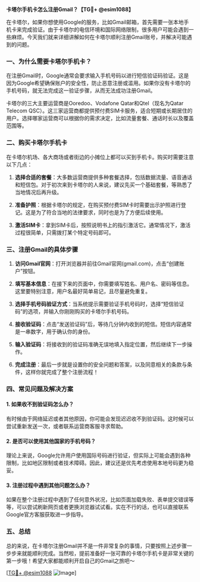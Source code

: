 **卡塔尔手机卡怎么注册Gmail？【TG💪+ @esim1088】**

在卡塔尔，如果你想使用Google的服务，比如Gmail邮箱，首先需要一张本地手机卡来完成验证。由于卡塔尔的电信环境和国际网络限制，很多用户可能会遇到一些麻烦。今天我们就来详细讲解如何在卡塔尔顺利注册Gmail账号，并解决可能遇到的问题。

### 一、为什么需要卡塔尔手机卡？

在注册Gmail时，Google通常会要求输入手机号码以进行短信验证码验证。这是因为Google希望确保账户的安全性，防止恶意注册或滥用。如果你没有卡塔尔的手机号码，就无法完成这一验证步骤，从而无法成功注册Gmail。

卡塔尔的三大主要运营商是Ooredoo、Vodafone Qatar和Qtel（现名为Qatar Telecom QSC）。这三家运营商都提供预付费SIM卡服务，适合短期或长期居住的用户。选择哪家运营商可以根据你的需求决定，比如流量套餐、通话时长以及覆盖范围等。

### 二、购买卡塔尔手机卡

在卡塔尔机场、各大商场或者街边的小摊位上都可以买到手机卡。购买时需要注意以下几点：

1. **选择合适的套餐**：大多数运营商提供多种套餐选择，包括数据流量、语音通话和短信包。对于初次来到卡塔尔的人来说，建议先买一个基础套餐，等熟悉了当地情况后再升级。
   
2. **准备护照**：根据卡塔尔的规定，在购买预付费SIM卡时需要出示护照进行登记。这是为了符合当地的法律要求，同时也是为了方便后续使用。

3. **激活SIM卡**：拿到SIM卡后，按照说明书上的指引激活它。通常情况下，激活过程很简单，只需拨打某个特定号码即可。

### 三、注册Gmail的具体步骤

1. **访问Gmail官网**：打开浏览器并前往Gmail官网(gmail.com)，点击“创建账户”按钮。

2. **填写基本信息**：在接下来的页面中，你需要填写姓名、用户名、密码等信息。这里要特别注意，用户名最好简单易记，且尽量避免重复。

3. **选择手机号码验证方式**：当系统提示需要验证手机号码时，选择“短信验证码”的选项，并输入你刚刚购买的卡塔尔手机号码。

4. **接收验证码**：点击“发送验证码”后，等待几分钟内收到的短信。短信内容通常是一串数字，用于确认你的身份。

5. **输入验证码**：将接收到的验证码准确无误地填入指定位置，然后继续下一步操作。

6. **完成注册**：最后一步就是设置你的安全问题和答案，以及同意相关的条款与条件，这样你就完成了整个注册流程！

### 四、常见问题及解决方案

#### 1. 如果收不到验证码怎么办？
有时候由于网络延迟或者其他原因，你可能会发现迟迟收不到验证码。这时候可以尝试重新发送一次，或者联系运营商客服寻求帮助。

#### 2. 是否可以使用其他国家的手机号码？
理论上来说，Google允许用户使用国际号码进行验证，但实际上可能会遇到各种限制，比如地区限制或者技术障碍。因此，建议还是优先考虑使用本地号码更为稳妥。

#### 3. 注册过程中遇到其他问题怎么办？
如果在整个注册过程中遇到了任何意外状况，比如页面加载失败、表单提交错误等等，可以尝试刷新网页或者更换浏览器试试看。实在不行的话，也可以直接联系Google官方客服获取进一步指导。

### 五、总结

总的来说，在卡塔尔注册Gmail并不是一件非常复杂的事情，只要按照上述步骤一步步来就能顺利完成。当然啦，提前准备好一张可靠的卡塔尔手机卡是非常关键的第一步哦！希望大家都能顺利开启自己的Gmail之旅吧～

[[TG💪+ @esim1088](https://t.me/s/esim1088) ![Image](https://i.postimg.cc/4NQfJmqS/Snipaste-2025-05-13-00-14-12.png)]